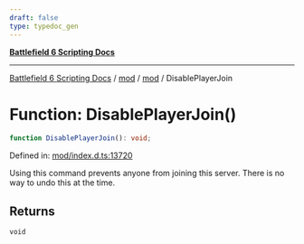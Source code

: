 ```yaml
---
draft: false
type: typedoc_gen
---
```


[**Battlefield 6 Scripting Docs**](../../../_index.md)

***

[Battlefield 6 Scripting Docs](../../../_index.md) / [mod](../../_index.md) / [mod](../_index.md) / DisablePlayerJoin

# Function: DisablePlayerJoin()

```ts
function DisablePlayerJoin(): void;
```

Defined in: [mod/index.d.ts:13720](https://github.com/battlefield-portal-community/portal-docs/blob/ff09b2690670f74de7e97198022e5a97ff1161ff/generators/santiago/mod/index.d.ts#L13720)

Using this command prevents anyone from joining this server. There is no way to undo this at the time.

## Returns

`void`
